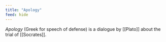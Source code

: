 ```yaml
---
title: "Apology"
feed: hide
---
```


_Apology_ (Greek for speech of defense) is a dialogue by [[Plato]] about the trial of [[Socrates]]. 